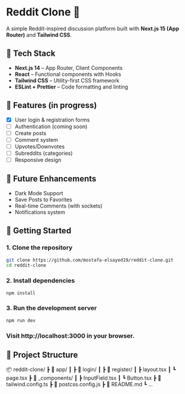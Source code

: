 # Reddit Clone 🧠

A simple Reddit-inspired discussion platform built with **Next.js 15 (App Router)** and **Tailwind CSS**.

## 🔧 Tech Stack

-  **Next.js 14** – App Router, Client Components
-  **React** – Functional components with Hooks
-  **Tailwind CSS** – Utility-first CSS framework
-  **ESLint + Prettier** – Code formatting and linting

## 🚀 Features (in progress)

-  [x] User login & registration forms
-  [ ] Authentication (coming soon)
-  [ ] Create posts
-  [ ] Comment system
-  [ ] Upvotes/Downvotes
-  [ ] Subreddits (categories)
-  [ ] Responsive design

## 🔮 Future Enhancements

-  Dark Mode Support
-  Save Posts to Favorites
-  Real-time Comments (with sockets)
-  Notifications system

## 🧪 Getting Started

### 1. Clone the repository

```bash
git clone https://github.com/mostafa-elsayed19/reddit-clone.git
cd reddit-clone
```

### 2. Install dependencies

```bash
npm install
```

### 3. Run the development server

```bash
npm run dev
```

### Visit http://localhost:3000 in your browser.

## 📁 Project Structure

📦 reddit-clone/
┣ 📂 app/
┃ ┣ 📂 login/
┃ ┣ 📂 register/
┃ ┣ layout.tsx
┃ ┗ page.tsx
┣ 📂 \_components/
┃ ┣ InputField.tsx
┃ ┗ Button.tsx
┣ 📄 tailwind.config.ts
┣ 📄 postcss.config.js
┣ 📄 README.md
┗ ...
